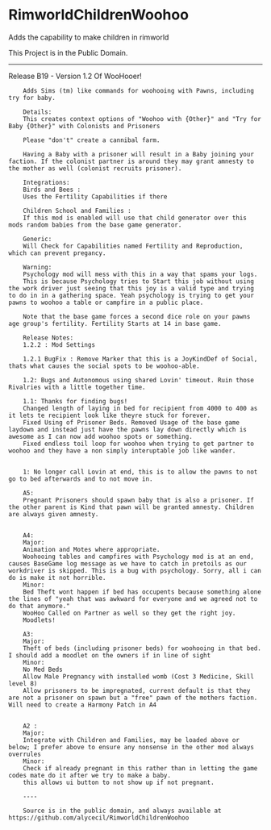 # RimworldChildrenWoohoo
Adds the capability to make children in rimworld


This Project is in the Public Domain.

----

Release B19 - Version 1.2 Of WooHooer!

        Adds Sims (tm) like commands for woohooing with Pawns, including try for baby.

        Details:
        This creates context options of "Woohoo with {Other}" and "Try for Baby {Other}" with Colonists and Prisoners

        Please "don't" create a cannibal farm.

        Having a Baby with a prisoner will result in a Baby joining your faction. If the colonist partner is around they may grant amnesty to the mother as well (colonist recruits prisoner).

        Integrations:
        Birds and Bees :
        Uses the Fertility Capabilities if there

        Children School and Families :
        If this mod is enabled will use that child generator over this mods random babies from the base game generator.

        Generic:
        Will Check for Capabilities named Fertility and Reproduction, which can prevent pregancy.

        Warning:
        Psychology mod will mess with this in a way that spams your logs.
        This is because Psychology tries to Start this job without using the work driver just seeing that this joy is a valid type and trying to do in in a gathering space. Yeah psychology is trying to get your pawns to woohoo a table or campfire in a public place.

        Note that the base game forces a second dice role on your pawns age group's fertility. Fertility Starts at 14 in base game.

        Release Notes:
        1.2.2 : Mod Settings
        
        1.2.1 BugFix : Remove Marker that this is a JoyKindDef of Social, thats what causes the social spots to be woohoo-able.
        
        1.2: Bugs and Autonomous using shared Lovin' timeout. Ruin those Rivalries with a little together time.
        
        1.1: Thanks for finding bugs!
        Changed length of laying in bed for recipient from 4000 to 400 as it lets te recipient look like theyre stuck for forever.
        Fixed Using of Prisoner Beds. Removed Usage of the base game laydown and instead just have the pawns lay down directly which is awesome as I can now add woohoo spots or something.
        Fixed endless toil loop for woohoo when trying to get partner to woohoo and they have a non simply interuptable job like wander.
        
        
        1: No longer call Lovin at end, this is to allow the pawns to not go to bed afterwards and to not move in.

        A5:
        Pregnant Prisoners should spawn baby that is also a prisoner. If the other parent is Kind that pawn will be granted amnesty. Children are always given amnesty.


        A4:
        Major:
        Animation and Motes where appropriate.
        Woohooing tables and campfires with Psychology mod is at an end, causes BaseGame log message as we have to catch in pretoils as our workdriver is skipped. This is a bug with psychology. Sorry, all i can do is make it not horrible.
        Minor:
        Bed Theft wont happen if bed has occupents because something alone the lines of "yeah that was awkward for everyone and we agreed not to do that anymore."
        WooHoo Called on Partner as well so they get the right joy.
        Moodlets!

        A3:
        Major:
        Theft of beds (including prisoner beds) for woohooing in that bed. I should add a moodlet on the owners if in line of sight
        Minor:
        No Med Beds
        Allow Male Pregnancy with installed womb (Cost 3 Medicine, Skill level 8)
        Allow prisoners to be impregnated, current default is that they are not a prisoner on spawn but a "free" pawn of the mothers faction. Will need to create a Harmony Patch in A4


        A2 :
        Major:
        Integrate with Children and Families, may be loaded above or below; I prefer above to ensure any nonsense in the other mod always overrules
        Minor:
        Check if already pregnant in this rather than in letting the game codes mate do it after we try to make a baby.
        this allows ui button to not show up if not pregnant.

        ----

        Source is in the public domain, and always available at https://github.com/alycecil/RimworldChildrenWoohoo
        
